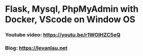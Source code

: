 # Flask, Mysql, PhpMyAdmin with Docker, VScode on Window OS

### Youtube video: https://youtu.be/r1WOIHZC5eQ
### Blog: https://levanlau.net
